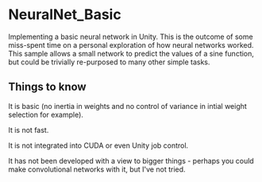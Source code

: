 # NeuralNet_Basic

Implementing a basic neural network in Unity. This is the outcome of some miss-spent time on a personal exploration of how neural networks worked. This sample allows a small network to predict the values of a sine function, but could be trivially re-purposed to many other simple tasks.

## Things to know
It is basic (no inertia in weights and no control of variance in intial weight selection for example).

It is not fast.

It is not integrated into CUDA or even Unity job control.

It has not been developed with a view to bigger things - perhaps you could make convolutional networks with it, but I've not tried.
